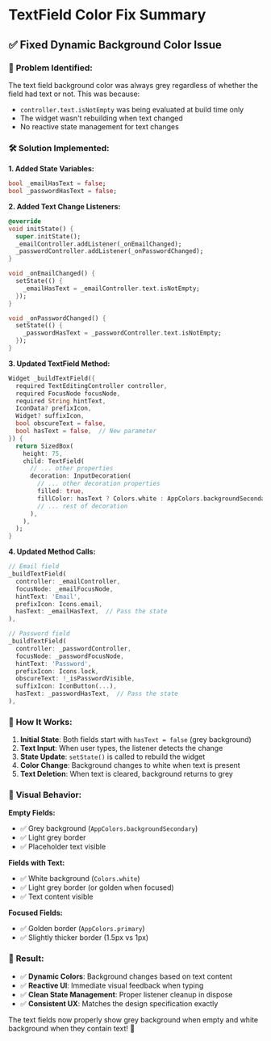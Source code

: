# TextField Color Fix Summary

## ✅ **Fixed Dynamic Background Color Issue**

### 🐛 **Problem Identified:**

The text field background color was always grey regardless of whether the field had text or not. This was because:
- `controller.text.isNotEmpty` was being evaluated at build time only
- The widget wasn't rebuilding when text changed
- No reactive state management for text changes

### 🛠️ **Solution Implemented:**

**1. Added State Variables:**
```dart
bool _emailHasText = false;
bool _passwordHasText = false;
```

**2. Added Text Change Listeners:**
```dart
@override
void initState() {
  super.initState();
  _emailController.addListener(_onEmailChanged);
  _passwordController.addListener(_onPasswordChanged);
}

void _onEmailChanged() {
  setState(() {
    _emailHasText = _emailController.text.isNotEmpty;
  });
}

void _onPasswordChanged() {
  setState(() {
    _passwordHasText = _passwordController.text.isNotEmpty;
  });
}
```

**3. Updated TextField Method:**
```dart
Widget _buildTextField({
  required TextEditingController controller,
  required FocusNode focusNode,
  required String hintText,
  IconData? prefixIcon,
  Widget? suffixIcon,
  bool obscureText = false,
  bool hasText = false,  // New parameter
}) {
  return SizedBox(
    height: 75,
    child: TextField(
      // ... other properties
      decoration: InputDecoration(
        // ... other decoration properties
        filled: true,
        fillColor: hasText ? Colors.white : AppColors.backgroundSecondary,
        // ... rest of decoration
      ),
    ),
  );
}
```

**4. Updated Method Calls:**
```dart
// Email field
_buildTextField(
  controller: _emailController,
  focusNode: _emailFocusNode,
  hintText: 'Email',
  prefixIcon: Icons.email,
  hasText: _emailHasText,  // Pass the state
),

// Password field
_buildTextField(
  controller: _passwordController,
  focusNode: _passwordFocusNode,
  hintText: 'Password',
  prefixIcon: Icons.lock,
  obscureText: !_isPasswordVisible,
  suffixIcon: IconButton(...),
  hasText: _passwordHasText,  // Pass the state
),
```

### 🎯 **How It Works:**

1. **Initial State**: Both fields start with `hasText = false` (grey background)
2. **Text Input**: When user types, the listener detects the change
3. **State Update**: `setState()` is called to rebuild the widget
4. **Color Change**: Background changes to white when text is present
5. **Text Deletion**: When text is cleared, background returns to grey

### 🎨 **Visual Behavior:**

**Empty Fields:**
- ✅ Grey background (`AppColors.backgroundSecondary`)
- ✅ Light grey border
- ✅ Placeholder text visible

**Fields with Text:**
- ✅ White background (`Colors.white`)
- ✅ Light grey border (or golden when focused)
- ✅ Text content visible

**Focused Fields:**
- ✅ Golden border (`AppColors.primary`)
- ✅ Slightly thicker border (1.5px vs 1px)

### 🚀 **Result:**

- ✅ **Dynamic Colors**: Background changes based on text content
- ✅ **Reactive UI**: Immediate visual feedback when typing
- ✅ **Clean State Management**: Proper listener cleanup in dispose
- ✅ **Consistent UX**: Matches the design specification exactly

The text fields now properly show grey background when empty and white background when they contain text! 🎉 